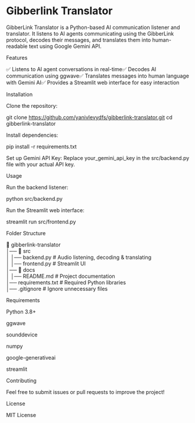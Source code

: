 # Gibberlink Translator
GibberLink Translator is a Python-based AI communication listener and translator. It listens to AI agents communicating using the GibberLink protocol, decodes their messages, and translates them into human-readable text using Google Gemini API.

Features

✅ Listens to AI agent conversations in real-time✅ Decodes AI communication using ggwave✅ Translates messages into human language with Gemini AI✅ Provides a Streamlit web interface for easy interaction

Installation

Clone the repository:

git clone https://github.com/yanivlevydfs/gibberlink-translator.git
cd gibberlink-translator

Install dependencies:

pip install -r requirements.txt

Set up Gemini API Key:
Replace your_gemini_api_key in the src/backend.py file with your actual API key.

Usage

Run the backend listener:

python src/backend.py

Run the Streamlit web interface:

streamlit run src/frontend.py

Folder Structure

📂 gibberlink-translator  
│── 📂 src  
│   │── backend.py  # Audio listening, decoding & translating  
│   │── frontend.py  # Streamlit UI  
│── 📂 docs  
│   │── README.md  # Project documentation  
│── requirements.txt  # Required Python libraries  
│── .gitignore  # Ignore unnecessary files  

Requirements

Python 3.8+

ggwave

sounddevice

numpy

google-generativeai

streamlit

Contributing

Feel free to submit issues or pull requests to improve the project!

License

MIT License

